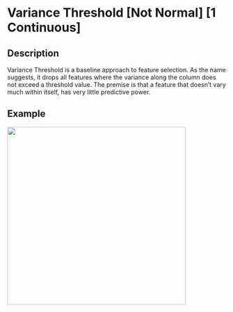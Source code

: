 # Variance Threshold [Not Normal] [1 Continuous]

## Description

Variance Threshold is a baseline approach to feature selection. As the name suggests, it drops all features where the variance along the column does not exceed a threshold value. The premise is that a feature that doesn’t vary much within itself, has very little predictive power.

## Example

<img src="image1.jpg" style="width:4.26645in" />
